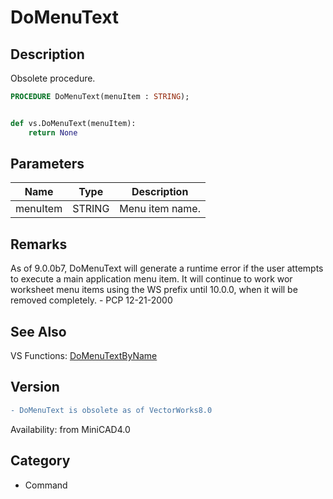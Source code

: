 # DoMenuText

## Description
Obsolete procedure.

```pascal
PROCEDURE DoMenuText(menuItem : STRING);
```

```python

def vs.DoMenuText(menuItem):
    return None
```

## Parameters
|Name|Type|Description|
|---|---|---|
|menuItem|STRING|Menu item name.|

## Remarks
As of 9.0.0b7, DoMenuText will generate a runtime error if the user attempts to execute a main application menu item. It will continue to work wor worksheet menu items using the WS prefix until 10.0.0, when it will be removed completely. - PCP 12-21-2000<BR>


## See Also
VS Functions:
[DoMenuTextByName](DoMenuTextByName.md)

## Version
```diff
- DoMenuText is obsolete as of VectorWorks8.0
```

Availability: from MiniCAD4.0
## Category
* Command

